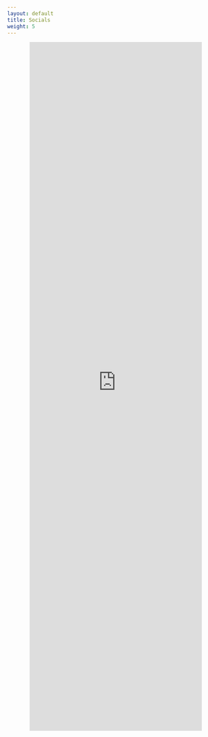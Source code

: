 ```yaml
---
layout: default
title: Socials
weight: 5
---
```


<script type="module" src="https://cdn.jsdelivr.net/npm/bsky-embed/dist/bsky-embed.es.js" async></script>
<head>
    <meta charset="UTF-8">
    <meta name="viewport" content="width=device-width, initial-scale=1.0">
    <title>Center Div with Flexbox</title>
    <style>
        .parent {
            display: flex;
            justify-content: center;
            align-items: flex-start;
			height: 100vh; /* Full viewport height for demonstration */
        }
        .child {
            width: 400px;
            height: 600px;
        }
    </style>
</head>
<body>
    <div class="parent">
        <div class="child">
        		<iframe src="https://pixelfed.social/asger_sommer/embed" class="pixelfed__embed" style="max-width: 100%; border: 0" width="400" height="1600" allowfullscreen="allowfullscreen"></iframe>
        </div>
    </div>
    <bsky-embed
    username="asger-sommer.bsky.social"
    mode="dark"
    limit="5"
    link-target="_blank"
    link-image="true"
    load-more="true"
    disable-styles="false"
    custom-styles=".border-slate-300 { border-color: red; }"
    date-format='{"type":"absolute","locale":"de-DE","options":{"weekday":"long","year":"numeric","month":"long","day":"numeric"}}'>
  </bsky-embed>
</body>
<div>